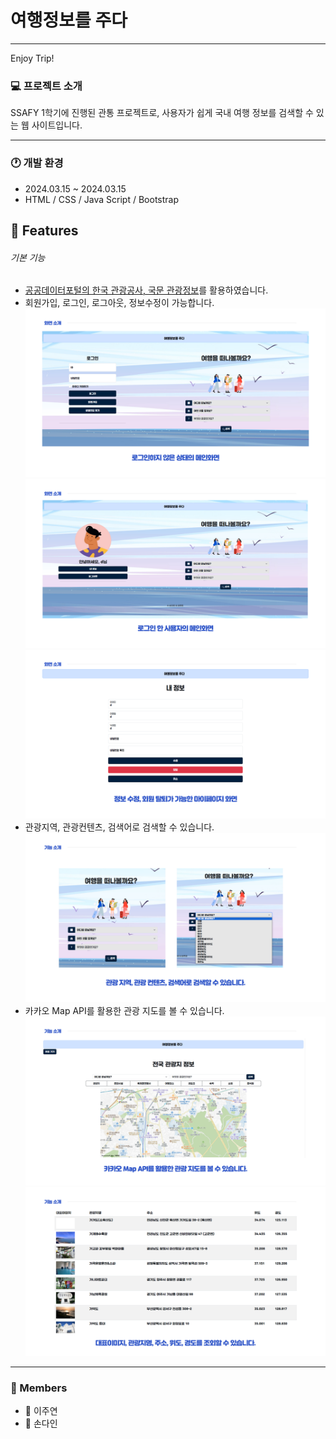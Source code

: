 # 여행정보를 주다
---
Enjoy Trip!

### 💻 프로젝트 소개
SSAFY 1학기에 진행된 관통 프로젝트로, 사용자가 쉽게 국내 여행 정보를 검색할 수 있는 웹 사이트입니다.


---
### 🕐 개발 환경
- 2024.03.15 ~ 2024.03.15
- HTML  / CSS / Java Script / Bootstrap
## 📝 Features
###### 기본 기능
- [공공데이터포털의 한국 관광공사, 국문 관광정보](https://www.data.go.kr/tcs/dss/selectApiDataDetailView.do?publicDataPk=15101578)를 활용하였습니다.
- 회원가입, 로그인, 로그아웃, 정보수정이 가능합니다.
![003](assets/img/imgs/003.jpg)
![004](assets/img/imgs/004.jpg)
![005](assets/img/imgs/005.jpg)
- 관광지역, 관광컨텐츠, 검색어로 검색할 수 있습니다.
![006](assets/img/imgs/006.jpg)
- 카카오 Map API를 활용한 관광 지도를 볼 수 있습니다.
![007](assets/img/imgs/007.jpg)
![008](assets/img/imgs/008.jpg)
---
### 🏃 Members
- 👨 이주연
- 👩 손다인

